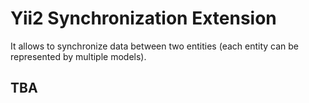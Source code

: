 # Yii2 Synchronization Extension

It allows to synchronize data between two entities (each entity can be represented by multiple models).

## TBA

